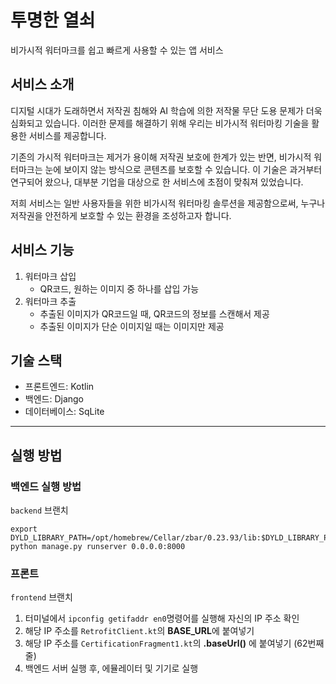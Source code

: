 # 투명한 열쇠
비가시적 워터마크를 쉽고 빠르게 사용할 수 있는 앱 서비스

## 서비스 소개
디지털 시대가 도래하면서 저작권 침해와 AI 학습에 의한 저작물 무단 도용 문제가 더욱 심화되고 있습니다. 이러한 문제를 해결하기 위해 우리는 비가시적 워터마킹 기술을 활용한 서비스를 제공합니다.

기존의 가시적 워터마크는 제거가 용이해 저작권 보호에 한계가 있는 반면, 비가시적 워터마크는 눈에 보이지 않는 방식으로 콘텐츠를 보호할 수 있습니다. 이 기술은 과거부터 연구되어 왔으나, 대부분 기업을 대상으로 한 서비스에 초점이 맞춰져 있었습니다.

저희 서비스는 일반 사용자들을 위한 비가시적 워터마킹 솔루션을 제공함으로써, 누구나 저작권을 안전하게 보호할 수 있는 환경을 조성하고자 합니다.

## 서비스 기능
1. 워터마크 삽입
   - QR코드, 원하는 이미지 중 하나를 삽입 가능
2. 워터마크 추출
   - 추출된 이미지가 QR코드일 때, QR코드의 정보를 스캔해서 제공
   - 추출된 이미지가 단순 이미지일 때는 이미지만 제공

## 기술 스택

- 프론트엔드: Kotlin
- 백엔드: Django
- 데이터베이스: SqLite

---
## 실행 방법

### 백엔드 실행 방법
`backend` 브랜치

```
export DYLD_LIBRARY_PATH=/opt/homebrew/Cellar/zbar/0.23.93/lib:$DYLD_LIBRARY_PATH
python manage.py runserver 0.0.0.0:8000
```

### 프론트 
`frontend` 브랜치

1. 터미널에서 `ipconfig getifaddr en0`명령어를 실행해 자신의 IP 주소 확인
2. 해당 IP 주소를 `RetrofitClient.kt`의 **BASE_URL**에 붙여넣기
3. 해당 IP 주소를 `CertificationFragment1.kt`의 **.baseUrl()** 에 붙여넣기 (62번째 줄)
4. 백엔드 서버 실행 후, 에뮬레이터 및 기기로 실행

